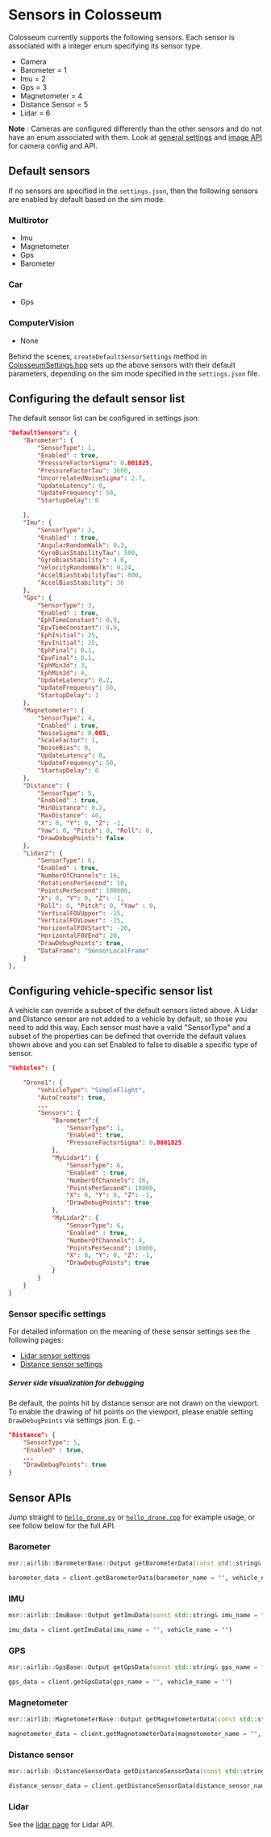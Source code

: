 # Sensors in Colosseum

Colosseum currently supports the following sensors.
Each sensor is associated with a integer enum specifying its sensor type.

* Camera
* Barometer = 1
* Imu = 2
* Gps = 3
* Magnetometer = 4
* Distance Sensor = 5
* Lidar = 6

**Note** :  Cameras are configured differently than the other sensors and do not have an enum associated with them.    Look at [general settings](settings.md) and [image API](image_apis.md) for camera config and API.

## Default sensors

If no sensors are specified in the `settings.json`, then the following sensors are enabled by default based on the sim mode.

### Multirotor
* Imu
* Magnetometer
* Gps
* Barometer

### Car
* Gps

### ComputerVision
* None

Behind the scenes, `createDefaultSensorSettings` method in [ColosseumSettings.hpp](https://github.com/CodexLabsLLC/Colosseum/blob/main/AirLib/include/common/ColosseumSettings.hpp) sets up the above sensors with their default parameters, depending on the sim mode specified in the `settings.json` file.

## Configuring the default sensor list

The default sensor list can be configured in settings json:

```json
"DefaultSensors": {
    "Barometer": {
        "SensorType": 1,
        "Enabled" : true,
        "PressureFactorSigma": 0.001825,
        "PressureFactorTau": 3600,
        "UncorrelatedNoiseSigma": 2.7,
        "UpdateLatency": 0,
        "UpdateFrequency": 50,
        "StartupDelay": 0

    },
    "Imu": {
        "SensorType": 2,
        "Enabled" : true,
        "AngularRandomWalk": 0.3,
        "GyroBiasStabilityTau": 500,
        "GyroBiasStability": 4.6,
        "VelocityRandomWalk": 0.24,
        "AccelBiasStabilityTau": 800,
        "AccelBiasStability": 36
    },
    "Gps": {
        "SensorType": 3,
        "Enabled" : true,
        "EphTimeConstant": 0.9,
        "EpvTimeConstant": 0.9,
        "EphInitial": 25,
        "EpvInitial": 25,
        "EphFinal": 0.1,
        "EpvFinal": 0.1,
        "EphMin3d": 3,
        "EphMin2d": 4,
        "UpdateLatency": 0.2,
        "UpdateFrequency": 50,
        "StartupDelay": 1
    },
    "Magnetometer": {
        "SensorType": 4,
        "Enabled" : true,
        "NoiseSigma": 0.005,
        "ScaleFactor": 1,
        "NoiseBias": 0,
        "UpdateLatency": 0,
        "UpdateFrequency": 50,
        "StartupDelay": 0
    },
    "Distance": {
        "SensorType": 5,
        "Enabled" : true,
        "MinDistance": 0.2,
        "MaxDistance": 40,
        "X": 0, "Y": 0, "Z": -1,
        "Yaw": 0, "Pitch": 0, "Roll": 0,
        "DrawDebugPoints": false
    },
    "Lidar2": {
        "SensorType": 6,
        "Enabled" : true,
        "NumberOfChannels": 16,
        "RotationsPerSecond": 10,
        "PointsPerSecond": 100000,
        "X": 0, "Y": 0, "Z": -1,
        "Roll": 0, "Pitch": 0, "Yaw" : 0,
        "VerticalFOVUpper": -15,
        "VerticalFOVLower": -25,
        "HorizontalFOVStart": -20,
        "HorizontalFOVEnd": 20,
        "DrawDebugPoints": true,
        "DataFrame": "SensorLocalFrame"
    }
},
```

## Configuring vehicle-specific sensor list

A vehicle can override a subset of the default sensors listed above. A Lidar and Distance sensor are
not added to a vehicle by default, so those you need to add this way. Each sensor must have a valid
"SensorType" and a subset of the properties can be defined that override the default values shown
above and you can set Enabled to false to disable a specific type of sensor.

```json
"Vehicles": {

    "Drone1": {
        "VehicleType": "SimpleFlight",
        "AutoCreate": true,
        ...
        "Sensors": {
            "Barometer":{
                "SensorType": 1,
                "Enabled": true,
                "PressureFactorSigma": 0.0001825
            },
            "MyLidar1": {
                "SensorType": 6,
                "Enabled" : true,
                "NumberOfChannels": 16,
                "PointsPerSecond": 10000,
                "X": 0, "Y": 0, "Z": -1,
                "DrawDebugPoints": true
            },
            "MyLidar2": {
                "SensorType": 6,
                "Enabled" : true,
                "NumberOfChannels": 4,
                "PointsPerSecond": 10000,
                "X": 0, "Y": 0, "Z": -1,
                "DrawDebugPoints": true
            }
        }
    }
}
```

### Sensor specific settings

For detailed information on the meaning of these sensor settings
see the following pages:

- [Lidar sensor settings](lidar.md)
- [Distance sensor settings](distance_sensor.md)

##### Server side visualization for debugging

Be default, the points hit by distance sensor are not drawn on the viewport. To enable the drawing of hit points on the viewport, please enable setting `DrawDebugPoints` via settings json. E.g. -

```json
"Distance": {
    "SensorType": 5,
    "Enabled" : true,
    ...
    "DrawDebugPoints": true
}
```

## Sensor APIs
Jump straight to [`hello_drone.py`](https://github.com/CodexLabsLLC/Colosseum/blob/main/PythonClient/multirotor/hello_drone.py) or [`hello_drone.cpp`](https://github.com/CodexLabsLLC/Colosseum/blob/main/HelloDrone/main.cpp) for example usage, or see follow below for the full API.

### Barometer
```cpp
msr::airlib::BarometerBase::Output getBarometerData(const std::string& barometer_name, const std::string& vehicle_name);
```

```python
barometer_data = client.getBarometerData(barometer_name = "", vehicle_name = "")
```

### IMU
```cpp
msr::airlib::ImuBase::Output getImuData(const std::string& imu_name = "", const std::string& vehicle_name = "");
```

```python
imu_data = client.getImuData(imu_name = "", vehicle_name = "")
```

### GPS
```cpp
msr::airlib::GpsBase::Output getGpsData(const std::string& gps_name = "", const std::string& vehicle_name = "");
```
```python
gps_data = client.getGpsData(gps_name = "", vehicle_name = "")
```

### Magnetometer
```cpp
msr::airlib::MagnetometerBase::Output getMagnetometerData(const std::string& magnetometer_name = "", const std::string& vehicle_name = "");
```
```python
magnetometer_data = client.getMagnetometerData(magnetometer_name = "", vehicle_name = "")
```

### Distance sensor
```cpp
msr::airlib::DistanceSensorData getDistanceSensorData(const std::string& distance_sensor_name = "", const std::string& vehicle_name = "");
```
```python
distance_sensor_data = client.getDistanceSensorData(distance_sensor_name = "", vehicle_name = "")
```

### Lidar
See the [lidar page](lidar.md) for Lidar API.
